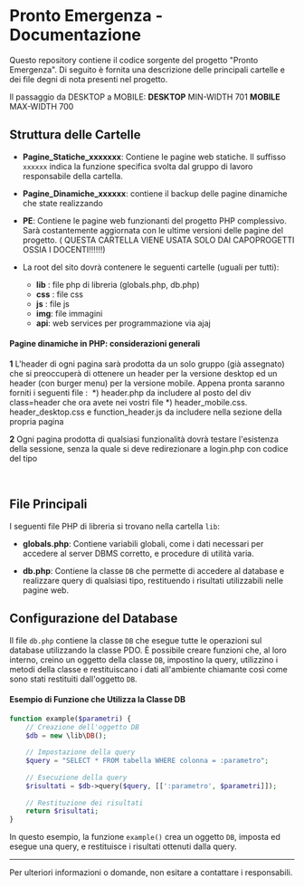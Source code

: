 # Pronto Emergenza - Documentazione

Questo repository contiene il codice sorgente del progetto "Pronto Emergenza". Di seguito è fornita una descrizione delle principali cartelle e dei file degni di nota presenti nel progetto.

Il passaggio da DESKTOP a MOBILE:
**DESKTOP**  MIN-WIDTH  701
**MOBILE**   MAX-WIDTH  700

## Struttura delle Cartelle

- **Pagine_Statiche_xxxxxxx**: Contiene le pagine web statiche. Il suffisso `xxxxxx` indica la funzione specifica svolta dal gruppo di lavoro responsabile della cartella.
- **Pagine_Dinamiche_xxxxxx**: contiene il backup delle pagine dinamiche che state realizzando
  
- **PE**: Contiene le pagine web funzionanti del progetto PHP complessivo. Sarà costantemente aggiornata con le ultime versioni delle pagine del progetto. ( QUESTA CARTELLA VIENE USATA SOLO DAI CAPOPROGETTI OSSIA I DOCENTI!!!!!!)
- La root del sito dovrà contenere le seguenti cartelle (uguali per tutti):
  - **lib** : file php di libreria (globals.php, db.php)
  - **css** : file css
  - **js** : file js
  - **img**: file immagini
  - **api**: web services per programmazione via ajaj

#### Pagine dinamiche in PHP: considerazioni generali
**1** L'header di ogni pagina sarà prodotta da un solo gruppo (già assegnato) che si preoccuperà di ottenere un header per la versione desktop ed un header (con burger menu) per la versione mobile. Appena pronta saranno forniti i seguenti file : 
  *) header.php da includere al posto del div class=header che ora avete nei vostri file
  *) header_mobile.css. header_desktop.css e function_header.js da includere nella sezione <head> della propria pagina


**2** Ogni pagina prodotta di qualsiasi funzionalità dovrà testare l'esistenza della sessione, senza la quale si deve redirezionare a login.php con codice del tipo
<?php
   session_start();
   if (!isset($_SESSION['ruolo']))
       header("Location:login.php");
   else   {
   ?>
   <!-- codice html +php della pagina web da produrre -->
   <?php
   }
   ?>



## File Principali

I seguenti file PHP di libreria si trovano nella cartella `lib`:

- **globals.php**: Contiene variabili globali, come i dati necessari per accedere al server DBMS corretto, e procedure di utilità varia.
  
- **db.php**: Contiene la classe `DB` che permette di accedere al database e realizzare query di qualsiasi tipo, restituendo i risultati utilizzabili nelle pagine web.

## Configurazione del Database

Il file `db.php` contiene la classe `DB` che esegue tutte le operazioni sul database utilizzando la classe PDO. È possibile creare funzioni che, al loro interno, creino un oggetto della classe `DB`, impostino la query, utilizzino i metodi della classe e restituiscano i dati all'ambiente chiamante così come sono stati restituiti dall'oggetto `DB`.

#### Esempio di Funzione che Utilizza la Classe DB

```php
function example($parametri) {
    // Creazione dell'oggetto DB
    $db = new \lib\DB();
    
    // Impostazione della query
    $query = "SELECT * FROM tabella WHERE colonna = :parametro";
    
    // Esecuzione della query
    $risultati = $db->query($query, [[':parametro', $parametri]]);
    
    // Restituzione dei risultati
    return $risultati;
}
```

In questo esempio, la funzione `example()` crea un oggetto `DB`, imposta ed esegue una query, e restituisce i risultati ottenuti dalla query.

---

Per ulteriori informazioni o domande, non esitare a contattare i responsabili.
